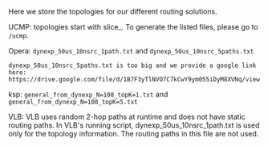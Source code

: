 Here we store the topologies for our different routing solutions.

UCMP: topologies start with slice_. To generate the listed files, please go to ``/ucmp``.

Opera: ``dynexp_50us_10nsrc_1path.txt`` and ``dynexp_50us_10nsrc_5paths.txt``

    dynexp_50us_10nsrc_5paths.txt is too big and we provide a google link here: https://drive.google.com/file/d/1B7F3yTlNVO7C7kCwY9ym055iDyM8XVNq/view

ksp: ``general_from_dynexp_N=108_topK=1.txt`` and ``general_from_dynexp_N=108_topK=5.txt``

VLB: VLB uses random 2-hop paths at runtime and does not have static routing paths. In VLB's running script, dynexp_50us_10nsrc_1path.txt is used only for the topology information. The routing paths in this file are not used.